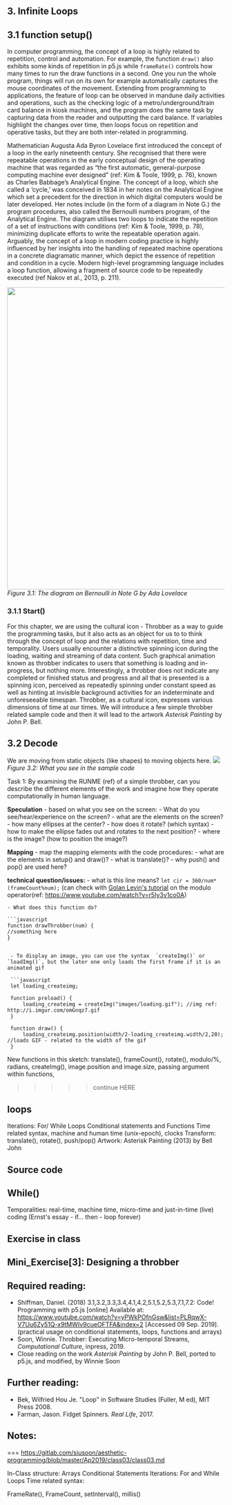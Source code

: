 ## 3. Infinite Loops

## 3.1 function setup()
In computer programming, the concept of a loop is highly related to repetition, control and automation. For example, the function `draw()` also exhibits some kinds of repetition in p5.js while `frameRate()` controls how many times to run the draw functions in a second. One you run the whole program, things will run on its own for example automatically captures the mouse coordinates of the movement. Extending from programming to applications, the feature of loop can be observed in mandune daily activities and operations, such as the checking logic of a metro/underground/train card balance in kiosk machines, and the program does the same task by capturing data from the reader and outputting the card balance. If variables highlight the changes over time, then loops focus on repetition and operative tasks, but they are both inter-related in programming. 

Mathematician Augusta Ada Byron Lovelace first introduced the concept of a loop in the early nineteenth century. She recognised that there were repeatable operations in the early conceptual design of the operating machine that was regarded as “the first automatic, general-purpose computing machine ever designed” (ref: Kim & Toole, 1999, p. 76), known as Charles Babbage’s Analytical Engine. The concept of a loop, which she called a ‘cycle,’ was conceived in 1834 in her notes on the Analytical Engine which set a precedent for the direction in which digital computers would be later developed. Her notes include (in the form of a diagram in Note G.) the program procedures, also called the Bernoulli numbers program, of the Analytical Engine. The diagram utilises two loops to indicate the repetition of a set of instructions with conditions (ref: Kim & Toole, 1999, p. 78), minimizing duplicate efforts to write the repeatable operation again. Arguably, the concept of a loop in modern coding practice is highly influenced by her insights into the handling of repeated machine operations in a concrete diagramatic manner, which depict the essence of repetition and condition in a cycle. Modern high-level programming language includes a loop function, allowing a fragment of source code to be repeatedly executed (ref Nakov et al., 2013, p. 211). 

<img src="http://media.factmyth.com/2015/10/ada-lovelace-bernoulli-note-g.jpg" width ="700"><br>
*Figure 3.1: The diagram on Bernoulli in Note G by Ada Lovelace*

### 3.1.1 Start()
For this chapter, we are using the cultural icon - Throbber as a way to guide the programming tasks, but it also acts as an object for us to to think through the concept of loop and the relations with repetition, time and temporality. Users usually encounter a distinctive spinning icon during the loading, waiting and streaming of data content. Such graphical animation known as throbber indicates to users that something is loading and in-progress, but nothing more. Interestingly, a throbber does not indicate any completed or finished status and progress and all that is presented is a spinning icon, perceived as repeatedly spinning under constant speed as well as hinting at invisible background activities for an indeterminate and unforeseeable timespan. Throbber, as a cultural icon, expresses various dimensions of time at our times. We will introduce a few simple throbber related sample code and then it will lead to the artwork *Asterisk Painting* by John P. Bell.  

## 3.2 Decode 
We are moving from static objects (like shapes) to moving objects here. 
<img src="https://gitlab.com/siusoon/aesthetic-programming/raw/master/Ap2019/class03/throbber.gif"><br>
*Figure 3.2: What you see in the sample code* 

Task 1: By examining the RUNME (ref) of a simple throbber, can you describe the different elements of the work and imagine how they operate computationally in human language.

**Speculation** - based on what you see on the screen:
    - What do you see/hear/experience on the screen?
        - what are the elements on the screen?
        - how many ellipses at the center?
        - how does it rotate? (which syntax)
        - how to make the ellipse fades out and rotates to the next position?
        - where is the image? (how to position the image?)
        
**Mapping** - map the mapping elements with the code procedures:
    - what are the elements in setup() and draw()?
    - what is translate()?
    - why push() and pop() are used here?
    
**technical question/issues:**
    - what is this line means? `let cir = 360/num*(frameCount%num);` (can check with [Golan Levin's tutorial](https://www.youtube.com/watch?v=r5Iy3v1co0A) on the modulo operator(ref: https://www.youtube.com/watch?v=r5Iy3v1co0A) 
    
    - What does this function do?
    
    ```javascript
    function drawThrobber(num) {
    //something here
    }
   ```
   
    - To display an image, you can use the syntax  `createImg()` or  `loadImg()`, but the later one only loads the first frame if it is an animated gif
    
    ```javascript
    let loading_createimg;

    function preload() {
        loading_createimg = createImg("images/loading.gif"); //img ref: http://i.imgur.com/omGnqz7.gif
    }

    function draw() {
        loading_createimg.position(width/2-loading_createimg.width/2,20); //loads GIF - related to the width of the gif
    }
  ```

New functions in this sketch: translate(), frameCount(), rotate(), modulo/%, radians, createImg(), image.position and image.size, passing argument within functions,


>>>>> continue HERE

## loops
Iterations: For/ While Loops
Conditional statements and Functions
Time related syntax, machine and human time (unix-epoch), clocks
Transform: translate(), rotate(), push/pop()
Artwork: Asterisk Painting (2013) by Bell John

## Source code

## While()
Temporalities: real-time, machine time, micro-time and just-in-time (live) coding (Ernst's essay - if... then - loop forever)

## Exercise in class

## Mini_Exercise[3]: Designing a throbber 

## Required reading:
- Shiffman, Daniel. (2018) 3.1,3.2,3.3,3.4,4.1,4.2,5.1,5.2,5.3,7.1,7.2: Code! Programming with p5.js [online] Available at: https://www.youtube.com/watch?v=yPWkPOfnGsw&list=PLRqwX-V7Uu6Zy51Q-x9tMWIv9cueOFTFA&index=2 [Accessed 09 Sep. 2019]. (practical usage on conditional statements, loops, functions and arrays)
- Soon, Winnie. Throbber: Executing Micro-temporal Streams, *Computational Culture*, inpress, 2019.
- Close reading on the work *Asterisk Painting* by John P. Bell, ported to p5.js, and modified, by Winnie Soon 

## Further reading:
- Bek, Wilfried Hou Je. "Loop" in Software Studies (Fuller, M ed), MIT Press 2008.
- Farman, Jason. Fidget Spinners. *Real Life*, 2017.

## Notes: 

===
https://gitlab.com/siusoon/aesthetic-programming/blob/master/Ap2019/class03/class03.md

In-Class structure:
Arrays
Conditional Statements
Iterations: For and While Loops
Time related syntax:

FrameRate(), FrameCount, setInterval(), millis()




